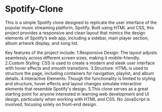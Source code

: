 # Spotify-Clone
This is a simple Spotify clone designed to replicate the user interface of the popular music streaming platform, Spotify. Built using HTML and CSS, this project provides a responsive and clean layout that mimics the design elements of Spotify’s web app, including a sidebar, main player section, album artwork display, and song list.

Key features of the project include:
   1.Responsive Design: The layout adjusts seamlessly across different screen sizes, making it mobile-friendly.
   2.Custom Styling: CSS is used to create a modern and sleek user interface with hover effects and smooth transitions.
   3.Structure: HTML is used to structure the page, including containers for navigation, playlist, and album details.
   4.Interactive Elements: Though the functionality is limited to styling and structure, hover effects and layout changes simulate interactive elements that resemble Spotify's design.
   5.This clone serves as a great starting point for anyone interested in learning web development and UI design, particularly when working with HTML and CSS. No JavaScript is involved, focusing solely on front-end 
     design.


